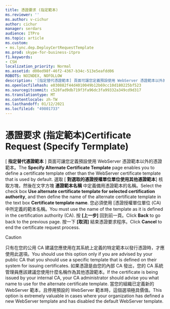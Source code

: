 ```yaml
---
title: 憑證要求 (指定範本)
ms.reviewer: ''
ms.author: v-cichur
author: cichur
manager: serdars
audience: ITPro
ms.topic: article
ms.custom:
- ms.lync.dep.DeployCertRequestTemplate
ms.prod: skype-for-business-itpro
f1.keywords:
- CSH
localization_priority: Normal
ms.assetid: d00ed98f-46f2-4367-b34c-513e5eafdd06
ROBOTS: NOINDEX, NOFOLLOW
description: '[指定替代憑證範本] 頁面可讓您定義預設使用 WebServer 憑證範本以外的憑證範本。 選取 [對選取的憑證授權單位單位使用其他憑證範本] 核取方塊，然後在文字方塊憑證範本名稱中定義備用憑證範本的名稱。 您必須使用 [憑證授權單位單位 (CA) 中所定義的範本名稱。 按 [上一步] 回到前一頁。 按一下 [取消] 結束憑證要求程序。'
ms.openlocfilehash: e030882f44d4010049b12b69cc10d180225bf523
ms.sourcegitcommit: c528fad9db719f3fa96dc3fa99332a349cd9d317
ms.translationtype: MT
ms.contentlocale: zh-TW
ms.lasthandoff: 01/12/2021
ms.locfileid: "49801733"
---
```

# <a name="certificate-request-specify-termplate"></a><span data-ttu-id="23c46-107">憑證要求 (指定範本)</span><span class="sxs-lookup"><span data-stu-id="23c46-107">Certificate Request (Specify Termplate)</span></span>
 
<span data-ttu-id="23c46-108">[ **指定替代憑證範本** ] 頁面可讓您定義預設使用 WebServer 憑證範本以外的憑證範本。</span><span class="sxs-lookup"><span data-stu-id="23c46-108">The **Specify Alternate Certificate Template** page enables you to define a certificate template other than the WebServer certificate template that is used by default.</span></span> <span data-ttu-id="23c46-109">選取 [ **對選取的憑證授權單位單位使用其他憑證範本**] 核取方塊，然後在文字方塊 **憑證範本名稱** 中定義備用憑證範本的名稱。</span><span class="sxs-lookup"><span data-stu-id="23c46-109">Select the check box **Use alternate certificate template for selected certification authority**, and then define the name of the alternate certificate template in the text box **Certificate template name**.</span></span> <span data-ttu-id="23c46-110">您必須使用 [憑證授權單位單位 (CA) 中所定義的範本名稱。</span><span class="sxs-lookup"><span data-stu-id="23c46-110">You must use the name of the template as it is defined in the certification authority (CA).</span></span> <span data-ttu-id="23c46-111">按 **[上一步]** 回到前一頁。</span><span class="sxs-lookup"><span data-stu-id="23c46-111">Click **Back** to go back to the previous page.</span></span> <span data-ttu-id="23c46-112">按一下 **[取消]** 結束憑證要求程序。</span><span class="sxs-lookup"><span data-stu-id="23c46-112">Click **Cancel** to end the certificate request process.</span></span>
  
> [!CAUTION]
> <span data-ttu-id="23c46-113">只有在您的公用 CA 建議您應使用在其系統上定義的特定範本以發行憑證時，才應使用此選項。</span><span class="sxs-lookup"><span data-stu-id="23c46-113">You should use this option only if you are advised by your public CA that you should use a specific template that is defined on their system for issuing certificates.</span></span> <span data-ttu-id="23c46-114">如果憑證是由您的內部 CA 發出，您的 CA 系統管理員應該建議您使用什麼名稱作為其他憑證範本。</span><span class="sxs-lookup"><span data-stu-id="23c46-114">If the certificate is being issued by your internal CA, your CA administrator should advise you what name to use for the alternate certificate template.</span></span> <span data-ttu-id="23c46-115">當您的組織已定義新的 WebServer 範本，且停用預設的 WebServer 範本時，這個選項極具價值。</span><span class="sxs-lookup"><span data-stu-id="23c46-115">This option is extremely valuable in cases where your organization has defined a new WebServer template and has disabled the default WebServer template.</span></span> 
  


